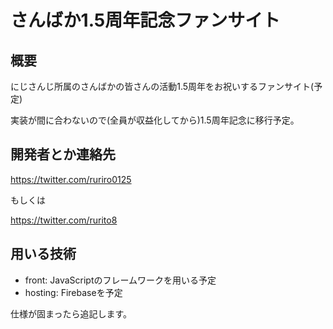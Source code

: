# さんばか1.5周年記念ファンサイト

## 概要
にじさんじ所属のさんばかの皆さんの活動1.5周年をお祝いするファンサイト(予定)

実装が間に合わないので(全員が収益化してから)1.5周年記念に移行予定。

## 開発者とか連絡先
https://twitter.com/ruriro0125

もしくは

https://twitter.com/rurito8

## 用いる技術

- front: JavaScriptのフレームワークを用いる予定
- hosting: Firebaseを予定

仕様が固まったら追記します。